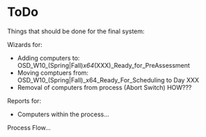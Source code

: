 # ToDo

Things that should be done for the final system:

Wizards for:

* Adding computers to:  OSD_W10_(Spring|Fall)_x64_(XXX)_Ready_for_PreAssessment
* Moving comptuers from: OSD_W10_(Spring|Fall)_x64_Ready_For_Scheduling to Day XXX
* Removal of computers from process (Abort Switch) HOW???

Reports for:
* Computers within the process...

Process Flow...
